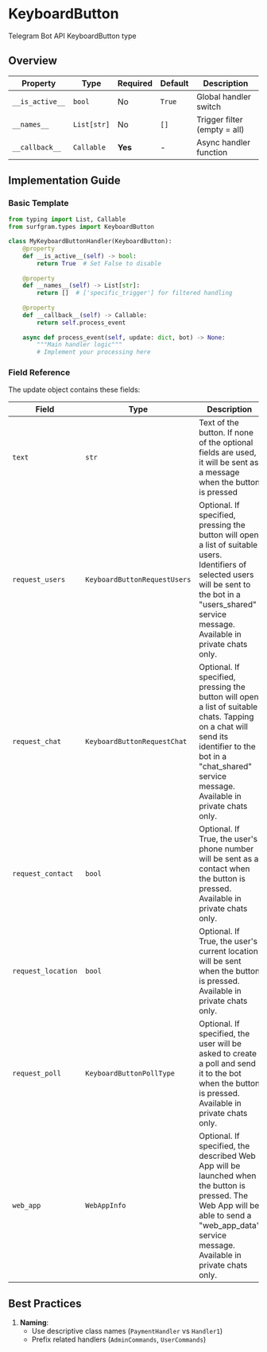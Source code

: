 # KeyboardButton

Telegram Bot API KeyboardButton type

## Overview

| Property        | Type               | Required | Default | Description                              |
|-----------------|--------------------|----------|---------|------------------------------------------|
| `__is_active__` | `bool`             | No       | `True`  | Global handler switch                   |
| `__names__`     | `List[str]`        | No       | `[]`    | Trigger filter (empty = all)            |
| `__callback__`  | `Callable`         | **Yes**  | -       | Async handler function                  |

## Implementation Guide

### Basic Template

```python
from typing import List, Callable
from surfgram.types import KeyboardButton

class MyKeyboardButtonHandler(KeyboardButton):    
    @property
    def __is_active__(self) -> bool:
        return True  # Set False to disable
        
    @property
    def __names__(self) -> List[str]:
        return []  # ['specific_trigger'] for filtered handling
        
    @property
    def __callback__(self) -> Callable:
        return self.process_event
        
    async def process_event(self, update: dict, bot) -> None:
        """Main handler logic"""
        # Implement your processing here
```

### Field Reference

The update object contains these fields:

| Field          | Type              | Description                     |
|----------------|-------------------|---------------------------------|
| `text` | `str` | Text of the button. If none of the optional fields are used, it will be sent as a message when the button is pressed |
| `request_users` | `KeyboardButtonRequestUsers` | Optional. If specified, pressing the button will open a list of suitable users. Identifiers of selected users will be sent to the bot in a "users_shared" service message. Available in private chats only. |
| `request_chat` | `KeyboardButtonRequestChat` | Optional. If specified, pressing the button will open a list of suitable chats. Tapping on a chat will send its identifier to the bot in a "chat_shared" service message. Available in private chats only. |
| `request_contact` | `bool` | Optional. If True, the user's phone number will be sent as a contact when the button is pressed. Available in private chats only. |
| `request_location` | `bool` | Optional. If True, the user's current location will be sent when the button is pressed. Available in private chats only. |
| `request_poll` | `KeyboardButtonPollType` | Optional. If specified, the user will be asked to create a poll and send it to the bot when the button is pressed. Available in private chats only. |
| `web_app` | `WebAppInfo` | Optional. If specified, the described Web App will be launched when the button is pressed. The Web App will be able to send a "web_app_data" service message. Available in private chats only. |

## Best Practices

1. **Naming**: 
   - Use descriptive class names (`PaymentHandler` vs `Handler1`)
   - Prefix related handlers (`AdminCommands`, `UserCommands`)
